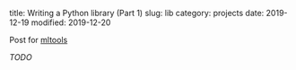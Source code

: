 title: Writing a Python library (Part 1)
slug: lib
category: projects
date: 2019-12-19
modified: 2019-12-20


Post for [mltools](https://github.com/p2327/mltools)

*TODO*